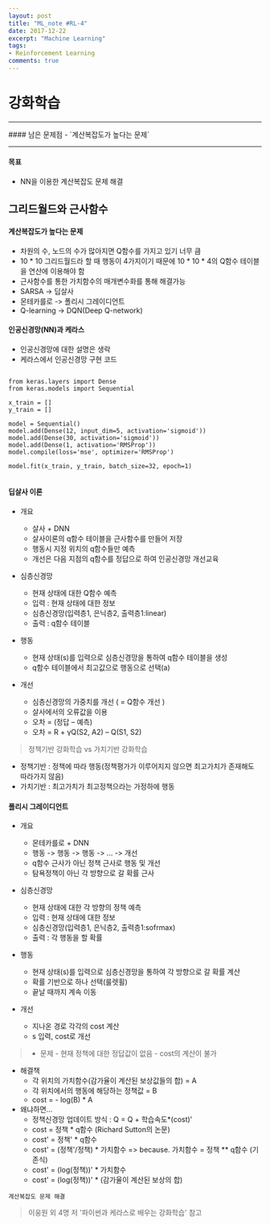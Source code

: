 ```yaml
---
layout: post
title: "ML_note #RL-4"
date: 2017-12-22
excerpt: "Machine Learning"
tags:
- Reinforcement Learning
comments: true
---
```


# 강화학습

<hr/>
#### 남은 문제점
- `계산복잡도가 높다는 문제`

<hr/>

#### 목표
- NN을 이용한 계산복잡도 문제 해결

## 그리드월드와 근사함수
#### 계산복잡도가 높다는 문제
- 차원의 수, 노드의 수가 많아지면 Q함수를 가지고 있기 너무 큼
- 10 * 10 그리드월드라 할 때 행동이 4가지이기 때문에 10 * 10 * 4의 Q함수 테이블을 연산에 이용해야 함
- 근사함수를 통한 가치함수의 매개변수화를 통해 해결가능
- SARSA -> 딥살사
- 몬테카를로 -> 폴리시 그레이디언트
- Q-learning -> DQN(Deep Q-network)

#### 인공신경망(NN)과 케라스
- 인공신경망에 대한 설명은 생락
- 케라스에서 인공신경망 구현 코드

<pre><code>
from keras.layers import Dense
from keras.models import Sequential

x_train = []
y_train = []

model = Sequential()
model.add(Dense(12, input_dim=5, activation='sigmoid'))
model.add(Dense(30, activation='sigmoid'))
model.add(Dense(1, activation='RMSProp'))
model.compile(loss='mse', optimizer='RMSProp')

model.fit(x_train, y_train, batch_size=32, epoch=1)

</code></pre>

#### 딥살사 이론
- 개요
  - 살사 + DNN
  - 살사이론의 q함수 테이블을 근사함수를 만들어 저장
  - 행동시 지정 위치의 q함수들만 예측
  - 개선은 다음 지점의 q함수를 정답으로 하여 인공신경망 개선교육


- 심층신경망
  - 현재 상태에 대한 Q함수 예측
  - 입력 : 현재 상태에 대한 정보
  - 심층신경망(입력층1, 은닉층2, 출력층1:linear)
  - 출력 : q함수 테이블


- 행동
  - 현재 상태(s)를 입력으로 심층신경망을 통하여 q함수 테이블을 생성
  - q함수 테이블에서 최고값으로 행동으로 선택(a)


- 개선
  - 심층신경망의 가중치를 개선 ( = Q함수 개선 )
  - 살사에서의 오류값을 이용
  - 오차 = (정답 – 예측)
  - 오차 = R + γQ(S2, A2) – Q(S1, S2)

> 정책기반 강화학습 vs 가치기반 강화학습
  - 정책기반 : 정책에 따라 행동(정책평가가 이루어지지 않으면 최고가치가 존재해도 따라가지 않음)
  - 가치기반 : 최고가치가 최고정책으라는 가정하에 행동

#### 폴리시 그레이디언트
- 개요
  - 몬테카를로 + DNN
  - 행동 -> 행동 -> 행동 -> ... -> 개선
  - q함수 근사가 아닌 정책 근사로 행동 및 개선
  - 탐욕정책이 아닌 각 방향으로 갈 확률 근사


- 심층신경망
  - 현재 상태에 대한 각 방향의 정책 예측
  - 입력 : 현재 상태에 대한 정보
  - 심층신경망(입력층1, 은닉층2, 출력층1:sofrmax)
  - 출력 : 각 행동을 할 확률


- 행동
  - 현재 상태(s)를 입력으로 심층신경망을 통하여 각 방향으로 갈 확률 계산
  - 확률 기반으로 하나 선택(룰렛휠)
  - 끝날 때까지 계속 이동


- 개선
  - 지나온 경로 각각의 cost 계산
  - s 입력, cost로 개선


> - 문제
    - 현재 정책에 대한 정답값이 없음
    - cost의 계산이 불가
- 해결책
  - 각 위치의 가치함수(감가율이 계산된 보상값들의 합) = A
  - 각 위치에서의 행동에 해당하는 정책값 = B
  - cost = - log(B) * A
- 왜냐하면...
  - 정책신경망 업데이트 방식 : Q = Q + 학습속도*(cost)'
  - cost = 정책 * q함수 (Richard Sutton의 논문)
  - cost' = 정책' * q함수
  - cost' = (정책'/정책) * 가치함수 =>  because. 가치함수 = 정책 ** q함수 (기존식)
  - cost' = (log(정책))' * 가치함수
  - cost' = (log(정책))' * (감가율이 계산된 보상의 합)

`계산복잡도 문제 해결`

> 이웅원 외 4명 저 '파이썬과 케라스로 배우는 강화학습' 참고
